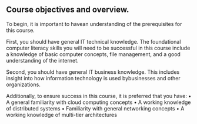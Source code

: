 ## Course objectives and overview. 

To begin, it is important to havean understanding of the prerequisites for this course. 

First, you should have general IT technical knowledge. The foundational computer literacy skills you will need to be successful in this course include a knowledge of basic computer concepts, file management, and a good understanding of the internet.

Second, you should have general IT business knowledge. This includes insight into how information technology is used bybusinesses and other organizations.

Additionally, to ensure success in this course, it is preferred that you have:
• A general familiarity with cloud computing concepts
• A working knowledge of distributed systems
• Familiarity with general networking concepts
• A working knowledge of multi-tier architectures